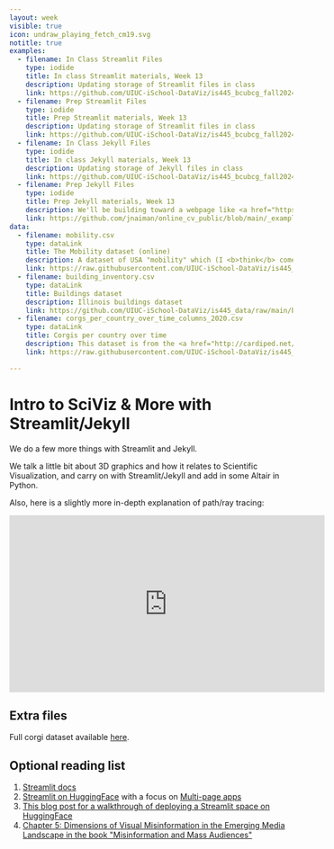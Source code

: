 ```yaml
---
layout: week
visible: true
icon: undraw_playing_fetch_cm19.svg
notitle: true
examples:
  - filename: In Class Streamlit Files
    type: iodide
    title: In class Streamlit materials, Week 13
    description: Updating storage of Streamlit files in class
    link: https://github.com/UIUC-iSchool-DataViz/is445_bcubcg_fall2024/tree/master/week13/inClassStreamlit
  - filename: Prep Streamlit Files
    type: iodide
    title: Prep Streamlit materials, Week 13
    description: Updating storage of Streamlit files in class
    link: https://github.com/UIUC-iSchool-DataViz/is445_bcubcg_fall2024/tree/master/week13/prepStreamlit
  - filename: In Class Jekyll Files
    type: iodide
    title: In class Jekyll materials, Week 13
    description: Updating storage of Jekyll files in class
    link: https://github.com/UIUC-iSchool-DataViz/is445_bcubcg_fall2024/tree/master/week13/inClassJekyll
  - filename: Prep Jekyll Files
    type: iodide
    title: Prep Jekyll materials, Week 13
    description: We'll be building toward a webpage like <a href="https://jnaiman.github.io/online_cv_public/">this</a> today using <a href="https://jekyllrb.com/">Jekyll</a>+<a href="https://altair-viz.github.io/index.html">Altair</a>. 
    link: https://github.com/jnaiman/online_cv_public/blob/main/_example_projects/
data:
  - filename: mobility.csv
    type: dataLink
    title: The Mobility dataset (online)
    description: A dataset of USA "mobility" which (I <b>think</b> comes from a <a href="https://www.census.gov/library/working-papers/2018/adrm/CES-WP-18-40R.html">a large census study from 1989-2015</a>) and is collected in several places <a href="http://www.stat.cmu.edu/~cshalizi/uADA/15/hw/01/mobility.csv">including right here</a>.  Here "mobility" is refering to how easy it is for a person to move up in economic status (<a href="http://www.stat.cmu.edu/~cshalizi/uADA/15/hw/01/hw-01.pdf">more info can be found here</a>) based on factors like parental income, location, race, etc.
    link: https://raw.githubusercontent.com/UIUC-iSchool-DataViz/is445_data/main/mobility.csv
  - filename: building_inventory.csv
    type: dataLink
    title: Buildings dataset
    description: Illinois buildings dataset
    link: https://github.com/UIUC-iSchool-DataViz/is445_data/raw/main/building_inventory.csv
  - filename: corgs_per_country_over_time_columns_2020.csv
    type: dataLink
    title: Corgis per country over time 
    description: This dataset is from the <a href="http://cardiped.net/">Cardigan Archives</a> and <a href="https://github.com/UIUC-iSchool-DataViz/spring2020/blob/master/week12/corg/grabCorgData_subpages.py">scraped using Beautiful Soup in Python</a> and <a href="https://github.com/UIUC-iSchool-DataViz/spring2020/blob/master/week12/corg/calc_corgData.ipynb">further processed in Python</a> into this form.
    link: https://raw.githubusercontent.com/UIUC-iSchool-DataViz/is445_data/main/corgs_per_country_over_time_columns_2020.csv

---
```


# Intro to SciViz & More with Streamlit/Jekyll

We do a few more things with Streamlit and Jekyll.


We talk a little bit about 3D graphics and how it relates to Scientific Visualization, and carry on with Streamlit/Jekyll and add in some Altair in Python.

Also, here is a slightly more in-depth explanation of path/ray tracing:

<iframe width="560" height="315" src="https://www.youtube.com/embed/frLwRLS_ZR0" frameborder="0" allow="accelerometer; autoplay; clipboard-write; encrypted-media; gyroscope; picture-in-picture" allowfullscreen></iframe>



## Extra files

Full corgi dataset available [here](corg/corgiData_countries_full_2020.json).



## Optional reading list

1. <a href="https://streamlit.io/">Streamlit docs</a>
2. <a href="https://huggingface.co/docs/hub/en/spaces-sdks-streamlit">Streamlit on HuggingFace</a> with a focus on <a href="https://docs.streamlit.io/get-started/tutorials/create-a-multipage-app">Multi-page apps</a>
3. <a href="https://medium.com/@imanuelyosi/deploy-your-streamlit-web-app-using-hugging-face-7b9cddb11148">This blog post for a walkthrough of deploying a Streamlit space on HuggingFace</a>
4. <a href="https://books.google.com/books?hl=en&lr=&id=jUw7DwAAQBAJ&oi=fnd&pg=PA91&dq=scientific+visualization+misinformation&ots=Cv0QmoCdM2&sig=7xycURu8Um_C9VtHqf-aWg4qaEo#v=onepage&q=scientific%20visualization%20misinformation&f=false">Chapter 5: Dimensions of Visual Misinformation in the Emerging Media Landscape in the book "Misinformation and Mass Audiences"</a> 
